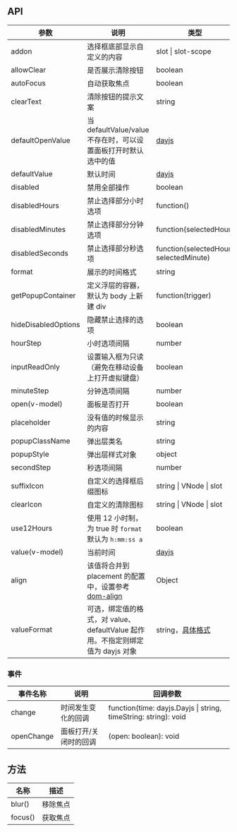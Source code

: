 ## API

| 参数 | 说明 | 类型 | 默认值 | 版本 |
| --- | --- | --- | --- | --- |
| addon | 选择框底部显示自定义的内容 | slot \| slot-scope | 无 |  |
| allowClear | 是否展示清除按钮 | boolean | true |  |
| autoFocus | 自动获取焦点 | boolean | false |  |
| clearText | 清除按钮的提示文案 | string | clear |  |
| defaultOpenValue | 当 defaultValue/value 不存在时，可以设置面板打开时默认选中的值 | [dayjs](https://dayjs.gitee.io/zh-CN/) | dayjs() |  |
| defaultValue | 默认时间 | [dayjs](https://dayjs.gitee.io/zh-CN/) | 无 |  |
| disabled | 禁用全部操作 | boolean | false |  |
| disabledHours | 禁止选择部分小时选项 | function() | 无 |  |
| disabledMinutes | 禁止选择部分分钟选项 | function(selectedHour) | 无 |  |
| disabledSeconds | 禁止选择部分秒选项 | function(selectedHour, selectedMinute) | 无 |  |
| format | 展示的时间格式 | string | "HH:mm:ss" |  |
| getPopupContainer | 定义浮层的容器，默认为 body 上新建 div | function(trigger) | 无 |  |
| hideDisabledOptions | 隐藏禁止选择的选项 | boolean | false |  |
| hourStep | 小时选项间隔 | number | 1 |  |
| inputReadOnly | 设置输入框为只读（避免在移动设备上打开虚拟键盘） | boolean | false |  |
| minuteStep | 分钟选项间隔 | number | 1 |  |
| open(v-model) | 面板是否打开 | boolean | false |  |
| placeholder | 没有值的时候显示的内容 | string | "请选择时间" |  |
| popupClassName | 弹出层类名 | string | '' |  |
| popupStyle | 弹出层样式对象 | object | - |  |
| secondStep | 秒选项间隔 | number | 1 |  |
| suffixIcon | 自定义的选择框后缀图标 | string \| VNode \| slot | - |  |
| clearIcon | 自定义的清除图标 | string \| VNode \| slot | - | 1.5.0 |
| use12Hours | 使用 12 小时制，为 true 时 `format` 默认为 `h:mm:ss a` | boolean | false |  |
| value(v-model) | 当前时间 | [dayjs](https://dayjs.gitee.io/zh-CN/) | 无 |  |
| align | 该值将合并到 placement 的配置中，设置参考 [dom-align](https://github.com/yiminghe/dom-align) | Object | 无 | 1.5.4 |
| valueFormat | 可选，绑定值的格式，对 value、defaultValue 起作用。不指定则绑定值为 dayjs 对象 | string，[具体格式](https://dayjs.gitee.io/docs/zh-CN/parse/string-format) | - | 1.5.4 |

### 事件

| 事件名称 | 说明 | 回调参数 |
| --- | --- | --- |
| change | 时间发生变化的回调 | function(time: dayjs.Dayjs \| string, timeString: string): void |
| openChange | 面板打开/关闭时的回调 | (open: boolean): void |

## 方法

| 名称    | 描述     |
| ------- | -------- |
| blur()  | 移除焦点 |
| focus() | 获取焦点 |
